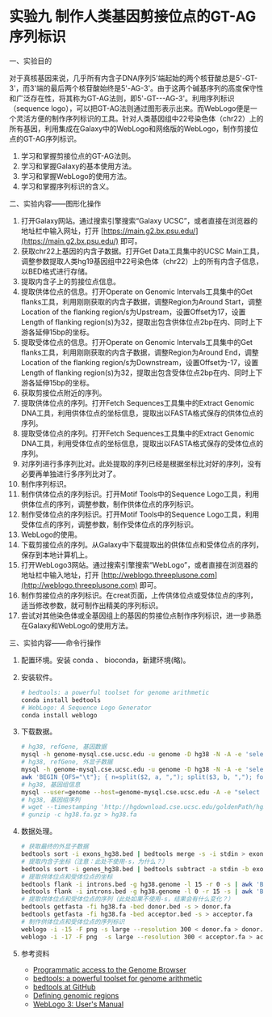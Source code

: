 # 实验九 制作人类基因剪接位点的GT-AG序列标识

一、实验目的

对于真核基因来说，几乎所有内含子DNA序列5'端起始的两个核苷酸总是5'-GT-3'，而3'端的最后两个核苷酸始终是5'-AG-3'。由于这两个碱基序列的高度保守性和广泛存在性，将其称为GT-AG法则，即5'-GT---AG-3'。利用序列标识（sequence logo），可以把GT-AG法则通过图形表示出来。而WebLogo便是一个灵活方便的制作序列标识的工具。针对人类基因组中22号染色体（chr22）上的所有基因，利用集成在Galaxy中的WebLogo和网络版的WebLogo，制作剪接位点的GT-AG序列标识。

1. 学习和掌握剪接位点的GT-AG法则。
2. 学习和掌握Galaxy的基本使用方法。
3. 学习和掌握WebLogo的使用方法。
4. 学习和掌握序列标识的含义。

二、实验内容——图形化操作

1. 打开Galaxy网站。通过搜索引擎搜索“Galaxy UCSC”，或者直接在浏览器的地址栏中输入网址，打开 [https://main.g2.bx.psu.edu/](https://main.g2.bx.psu.edu/) 即可。
2. 获取chr22上基因的内含子数据。打开Get Data工具集中的UCSC Main工具，调整参数提取人类hg19基因组中22号染色体（chr22）上的所有内含子信息，以BED格式进行存储。
3. 提取内含子上的剪接位点信息。
  1. 提取供体位点的信息。打开Operate on Genomic Intervals工具集中的Get flanks工具，利用刚刚获取的内含子数据，调整Region为Around Start，调整Location of the flanking region/s为Upstream，设置Offset为17，设置Length of flanking region(s)为32，提取出包含供体位点2bp在内、同时上下游各延伸15bp的坐标。
  2. 提取受体位点的信息。打开Operate on Genomic Intervals工具集中的Get flanks工具，利用刚刚获取的内含子数据，调整Region为Around End，调整Location of the flanking region/s为Downstream，设置Offset为-17，设置Length of flanking region(s)为32，提取出包含受体位点2bp在内、同时上下游各延伸15bp的坐标。
4. 获取剪接位点附近的序列。
  1. 提取供体位点的序列。打开Fetch Sequences工具集中的Extract Genomic DNA工具，利用供体位点的坐标信息，提取出以FASTA格式保存的供体位点的序列。
  2. 提取受体位点的序列。打开Fetch Sequences工具集中的Extract Genomic DNA工具，利用受体位点的坐标信息，提取出以FASTA格式保存的受体位点的序列。
5. 对序列进行多序列比对。此处提取的序列已经是根据坐标比对好的序列，没有必要再单独进行多序列比对了。
6. 制作序列标识。
  1. 制作供体位点的序列标识。打开Motif Tools中的Sequence Logo工具，利用供体位点的序列，调整参数，制作供体位点的序列标识。
  2. 制作受体位点的序列标识。打开Motif Tools中的Sequence Logo工具，利用受体位点的序列，调整参数，制作受体位点的序列标识。
7. WebLogo的使用。
  1. 下载剪接位点的序列。从Galaxy中下载提取出的供体位点和受体位点的序列，保存到本地计算机上。
  2. 打开WebLogo3网站。通过搜索引擎搜索“WebLogo”，或者直接在浏览器的地址栏中输入地址，打开 [http://weblogo.threeplusone.com](http://weblogo.threeplusone.com) 即可。
  3. 制作剪接位点的序列标识。在creat页面，上传供体位点或受体位点的序列，适当修改参数，就可制作出精美的序列标识。
8. 尝试对其他染色体或全基因组上的基因的剪接位点制作序列标识，进一步熟悉在Galaxy和WebLogo的使用方法。

三、实验内容——命令行操作

1. 配置环境。安装 conda 、 bioconda，新建环境(略)。

2. 安装软件。

   ```bash
   # bedtools: a powerful toolset for genome arithmetic
   conda install bedtools
   # WebLogo: A Sequence Logo Generator
   conda install weblogo
   ```

3. 下载数据。

   ```bash
   # hg38, refGene, 基因数据
   mysql -h genome-mysql.cse.ucsc.edu -u genome -D hg38 -N -A -e 'select chrom,txStart,txEnd,name2,score,strand from refGene' > genes_hg38.bed
   # hg38, refGene, 外显子数据
   mysql -h genome-mysql.cse.ucsc.edu -u genome -D hg38 -N -A -e 'select chrom,exonStarts,exonEnds,name2,score,strand from refGene' > genes_hg38_tmp.txt
   awk 'BEGIN {OFS="\t"}; { n=split($2, a, ","); split($3, b, ","); for(i=1; i<n; ++i) print $1, a[i], b[i], $4, $5, $6 }' genes_hg38_tmp.txt | sort | uniq > exons_hg38.bed
   # hg38, 基因组信息
   mysql --user=genome --host=genome-mysql.cse.ucsc.edu -A -e "select chrom, size from hg38.chromInfo"  > hg38.genome
   # hg38, 基因组序列
   # wget --timestamping 'http://hgdownload.cse.ucsc.edu/goldenPath/hg38/bigZips/hg38.fa.gz' -O hg38.fa.gz
   # gunzip -c hg38.fa.gz > hg38.fa
   ```

4. 数据处理。

   ```bash
   # 获取最终的外显子数据
   bedtools sort -i exons_hg38.bed | bedtools merge -s -i stdin > exons.bed
   # 提取内含子坐标（注意：此处不使用-s，为什么？）
   bedtools sort -i genes_hg38.bed | bedtools subtract -a stdin -b exons.bed > introns.bed
   # 提取供体位点和受体位点的坐标
   bedtools flank -i introns.bed -g hg38.genome -l 15 -r 0 -s | awk 'BEGIN {OFS="\t"}; { if($2<$3) print; }' | bedtools slop -i stdin -g hg38.genome -l 0 -r 17 -s > donor.bed
   bedtools flank -i introns.bed -g hg38.genome -l 0 -r 15 -s | awk 'BEGIN {OFS="\t"}; { if($2<$3) print; }' | bedtools slop -i stdin -g hg38.genome -l 17 -r 0 -s > acceptor.bed
   # 提取供体位点和受体位点的序列（此处如果不使用-s，结果会有什么变化？）
   bedtools getfasta -fi hg38.fa -bed donor.bed -s > donor.fa
   bedtools getfasta -fi hg38.fa -bed acceptor.bed -s > acceptor.fa
   # 制作供体位点和受体位点的序列标识
   weblogo -i -15 -F png -s large --resolution 300 < donor.fa > donor.png
   weblogo -i -17 -F png  -s large --resolution 300 < acceptor.fa > acceptor.png
   ```

5. 参考资料

   - [Programmatic access to the Genome Browser](http://genomewiki.ucsc.edu/index.php/Programmatic_access_to_the_Genome_Browser)
   - [bedtools: a powerful toolset for genome arithmetic](https://bedtools.readthedocs.io/en/latest/)
   - [bedtools at GitHub](https://github.com/arq5x/bedtools2)
   - [Defining genomic regions](https://davetang.org/muse/2013/01/18/defining-genomic-regions/)
   - [WebLogo 3: User's Manual](http://weblogo.threeplusone.com/manual.html)
